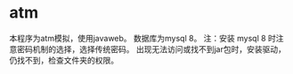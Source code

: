 # atm
本程序为atm模拟，使用javaweb。
数据库为mysql 8。
注：安装 mysql 8 时注意密码机制的选择，选择传统密码。
      出现无法访问或找不到jar包时，安装驱动，仍找不到，检查文件夹的权限。 

